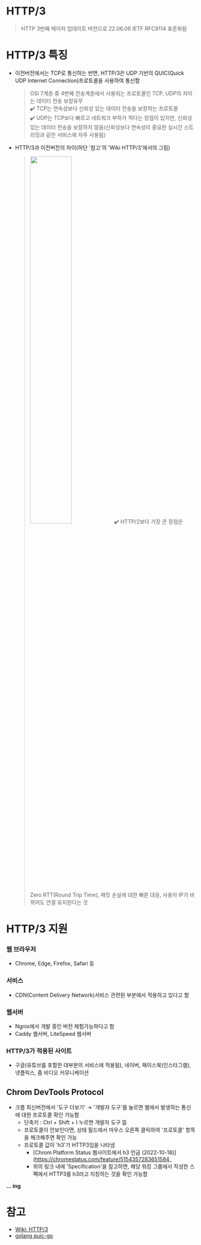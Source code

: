 # HTTP/3
> HTTP 3번째 메이저 업데이트 버전으로 22.06.06 IETF RFC9114 표준화됨

# HTTP/3 특징
+ 이전버전에서는 TCP로 통신하는 반면, HTTP/3은 UDP 기반의 QUIC(Quick UDP Internet Connection)프로토콜을 사용하여 통신함
   > OSI 7계층 중 4번째 전송계층에서 사용되는 프로토콜인 TCP, UDP의 차이는 데이터 전송 보장유무   
   > ✔️ TCP는 연속성보다 신뢰성 있는 데이터 전송을 보장하는 프로토콜   
   > ✔️ UDP는 TCP보다 빠르고 네트워크 부하가 적다는 장점이 있지만, 신뢰성있는 데이터 전송을 보장하지 않음(신뢰성보다 연속성이 중요한 실시간 스트리밍과 같은 서비스에 자주 사용됨)   

+ HTTP/3과 이전버전의 차이(하단 '참고'의 'Wiki HTTP/3'에서의 그림)
   > <img src="https://user-images.githubusercontent.com/72974863/210688335-c6ce67ff-0b82-459b-9e0e-53e95f26f3ce.png" width=50% height=50%>  
   > ✔️ HTTP/2보다 가장 큰 장점은 Zero RTT(Round Trip Time), 패킷 손실에 대한 빠른 대응, 사용자 IP가 바뀌어도 연결 유지된다는 것

# HTTP/3 지원

### 웹 브라우저
+ Chrome, Edge, Firefox, Safari 등

### 서비스
+ CDN(Content Delivery Network)서비스 관련된 부분에서 적용하고 있다고 함

### 웹서버
+ Ngnix에서 개발 중인 버전 체험가능하다고 함
+ Caddy 웹서버, LiteSpeed 웹서버

### HTTP/3가 적용된 사이트
+ 구글(유튜브를 포함한 대부분의 서비스에 적용됨), 네이버, 페이스북(인스타그램), 넷플릭스, 줌 비디오 커뮤니케이션   


## Chrom DevTools Protocol
+ 크롬 최신버전에서 '도구 더보기' → '개발자 도구'를 눌르면 웹에서 발생하는 통신에 대한 프로토콜 확인 가능함
   + 단축키 : Ctrl + Shift + I 누르면 개발자 도구 뜸
   + 프로토콜이 안보인다면, 상태 필드에서 마우스 오른쪽 클릭하여 '프로토콜' 항목을 체크해주면 확인 가능
   + 프로토콜 값이 'h3'가 HTTP3임을 나타냄
      + [Chrom Platform Status 웹사이트에서 h3 언급 (2022-10-18)](https://chromestatus.com/feature/5154357283651584_
      + 위의 링크 내에 'Specification'을 참고하면, 해당 워킹 그룹에서 작성한 스펙에서 HTTP3를 h3라고 지칭하는 것을 확인 가능함   



**... ing**


# 참고
+ [Wiki: HTTP/3](https://en.wikipedia.org/wiki/HTTP/3)
+ [golang quic-go](https://pkg.go.dev/github.com/lucas-clemente/quic-go#section-readme)
